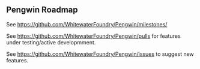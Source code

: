 ## Pengwin Roadmap

See https://github.com/WhitewaterFoundry/Pengwin/milestones/

See https://github.com/WhitewaterFoundry/Pengwin/pulls for features under testing/active developmment.

See https://github.com/WhitewaterFoundry/Pengwin/issues to suggest new features.
